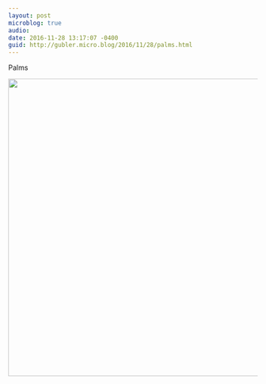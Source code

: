 ```yaml
---
layout: post
microblog: true
audio: 
date: 2016-11-28 13:17:07 -0400
guid: http://gubler.micro.blog/2016/11/28/palms.html
---
```

Palms

<img src="http://microblog.dev88.co/uploads/2018/532c582bd0.jpg" width="600" height="600" />
